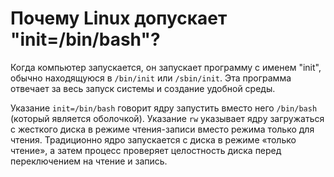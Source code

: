 # Почему Linux допускает "init=/bin/bash"?

Когда компьютер запускается, он запускает программу с именем "init", обычно находящуюся в `/bin/init` или `/sbin/init`. Эта программа отвечает за весь запуск системы и создание удобной среды.

Указание `init=/bin/bash` говорит ядру запустить вместо него `/bin/bash` (который является оболочкой). Указание `rw` указывает ядру загружаться с жесткого диска в режиме чтения-записи вместо режима только для чтения. Традиционно ядро запускается с диска в режиме «только чтение», а затем процесс проверяет целостность диска перед переключением на чтение и запись.